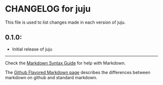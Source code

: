 # CHANGELOG for juju

This file is used to list changes made in each version of juju.

## 0.1.0:

* Initial release of juju

- - -
Check the [Markdown Syntax Guide](http://daringfireball.net/projects/markdown/syntax) for help with Markdown.

The [Github Flavored Markdown page](http://github.github.com/github-flavored-markdown/) describes the differences between markdown on github and standard markdown.
